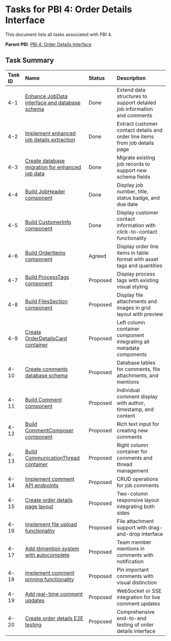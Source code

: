 # Tasks for PBI 4: Order Details Interface

This document lists all tasks associated with PBI 4.

**Parent PBI**: [PBI 4: Order Details Interface](./prd.md)

## Task Summary

| Task ID | Name                                                        | Status   | Description                                                                 |
| :------ | :---------------------------------------------------------- | :------- | :-------------------------------------------------------------------------- |
| 4-1     | [Enhance JobData interface and database schema](./4-1.md)   | Done     | Extend data structures to support detailed job information and comments     |
| 4-2     | [Implement enhanced job details extraction](./4-2.md)       | Done     | Extract customer contact details and order line items from job details page |
| 4-3     | [Create database migration for enhanced job data](./4-3.md) | Done     | Migrate existing job records to support new schema fields                   |
| 4-4     | [Build JobHeader component](./4-4.md)                       | Done     | Display job number, title, status badge, and due date                       |
| 4-5     | [Build CustomerInfo component](./4-5.md)                    | Done     | Display customer contact information with click-to-contact functionality    |
| 4-6     | [Build OrderItems component](./4-6.md)                      | Agreed   | Display order line items in table format with asset tags and quantities     |
| 4-7     | [Build ProcessTags component](./4-7.md)                     | Proposed | Display process tags with existing visual styling                           |
| 4-8     | [Build FilesSection component](./4-8.md)                    | Proposed | Display file attachments and images in grid layout with preview             |
| 4-9     | [Create OrderDetailsCard container](./4-9.md)               | Proposed | Left column container component integrating all metadata components         |
| 4-10    | [Create comments database schema](./4-10.md)                | Proposed | Database tables for comments, file attachments, and mentions                |
| 4-11    | [Build Comment component](./4-11.md)                        | Proposed | Individual comment display with author, timestamp, and content              |
| 4-12    | [Build CommentComposer component](./4-12.md)                | Proposed | Rich text input for creating new comments                                   |
| 4-13    | [Build CommunicationThread container](./4-13.md)            | Proposed | Right column container for comments and thread management                   |
| 4-14    | [Implement comment API endpoints](./4-14.md)                | Proposed | CRUD operations for job comments                                            |
| 4-15    | [Create order details page layout](./4-15.md)               | Proposed | Two-column responsive layout integrating both sides                         |
| 4-16    | [Implement file upload functionality](./4-16.md)            | Proposed | File attachment support with drag-and-drop interface                        |
| 4-17    | [Add @mention system with autocomplete](./4-17.md)          | Proposed | Team member mentions in comments with notification                          |
| 4-18    | [Implement comment pinning functionality](./4-18.md)        | Proposed | Pin important comments with visual distinction                              |
| 4-19    | [Add real-time comment updates](./4-19.md)                  | Proposed | WebSocket or SSE integration for live comment updates                       |
| 4-20    | [Create order details E2E testing](./4-20.md)               | Proposed | Comprehensive end-to-end testing of order details interface                 |
